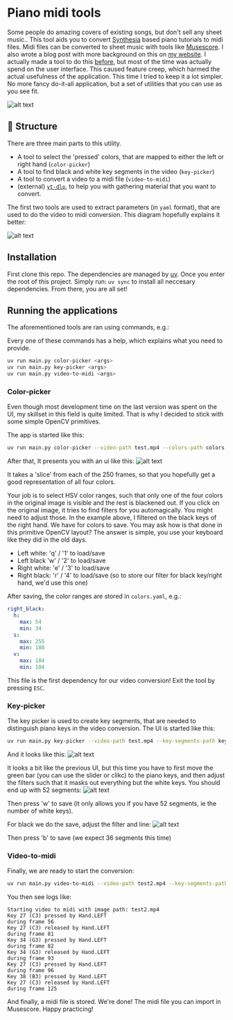 # Piano midi tools

Some people do amazing covers of existing songs, but don't sell any sheet music.. This tool aids you to convert [Synthesia](https://synthesiagame.com/) based piano tutorials to midi files. Midi files can be converted to sheet music with tools like [Musescore](https://musescore.org/en). I also wrote a blog post with more background on this on [my website](https://blog.evanraalte.nl/). I actually made a tool to do this [before](https://github.com/evanraalte/piano_tutorial_to_midi), but most of the time was actually spend on the user interface. This caused feature creep, which harmed the actual usefulness of the application. This time I tried to keep it a lot simpler. No more fancy do-it-all application, but a set of utilities that you can use as you see fit.

![alt text](docs/image.png)


## 🚁 Structure
There are three main parts to this utility.
- A tool to select the 'pressed' colors, that are mapped to either the left or right hand (`color-picker`)
- A tool to find black and white key segments in the video (`key-picker`)
- A tool to convert a video to a midi file (`video-to-midi`)
- (external) [`yt-dlp`](https://github.com/yt-dlp/yt-dlp), to help you with gathering material that you want to convert.

The first two tools are used to extract parameters (in `yaml` format), that are used to do the video to midi conversion. This diagram hopefully explains it better:

![alt text](docs/image-1.png)

## Installation

First clone this repo. The dependencies are managed by [uv](https://docs.astral.sh/uv/). Once you enter the root of this project. Simply run: `uv sync` to install all neccesary dependencies. From there, you are all set!

## Running the applications

The aforementioned tools are ran using commands, e.g.:

Every one of these commands has a help, which explains what you need to provide.

``` bash
uv run main.py color-picker <args>
uv run main.py key-picker <args>
uv run main.py video-to-midi <args>
```

### Color-picker

Even though most development time on the last version was spent on the UI, my skillset in this field is quite limited. That is why I decided to stick with some simple OpenCV primitives.

The app is started like this:
```bash
uv run main.py color-picker --video-path test.mp4 --colors-path colors.yaml --frame-end 250
```
After that, It presents you with an ui like this:
![alt text](docs/image-2.png)

It takes a 'slice' from each of the 250 frames, so that you hopefully get a good representation of all four colors.

Your job is to select HSV color ranges, such that only one of the four colors in the original image is visible and the rest is blackened out. If you click on the original image, it tries to find filters for you automagically. You might need to adjust those. In the example above, I filtered on the black keys of the right hand. We have for colors to save. You may ask how is that done in this primitive OpenCV layout?
The answer is simple, you use your keyboard like they did in the old days.
- Left white: 'q' / '1' to load/save
- Left black 'w' / '2' to load/save
- Right white: 'e' / '3' to load/save
- Right black: 'r' / '4' to load/save (so to store our filter for black key/right hand, we'd use this one)

After saving, the color ranges are stored in `colors.yaml`, e.g.:
```yaml
right_black:
  h:
    max: 54
    min: 34
  s:
    max: 255
    min: 188
  v:
    max: 184
    min: 104
```

This file is the first dependency for our video conversion! Exit the tool by pressing `ESC`.

### Key-picker

The key picker is used to create key segments, that are needed to distinguish piano keys in the video conversion. The UI is started like this:
```bash
uv run main.py key-picker --video-path test.mp4 --key-segments-path keys.yaml
```

And it looks like this:
![alt text](docs/image-3.png)

It looks a bit like the previous UI, but this time you have to first move the green bar (you can use the slider or clikc) to the piano keys, and then adjust the filters such that it masks out everything but the white keys. You should end up with 52 segments:
![alt text](docs/image-4.png)

Then press 'w' to save (it only allows you if you have 52 segments, ie the number of white keys).

For black we do the save, adjust the filter and line:
![alt text](docs/image-5.png)

Then press 'b' to save (we expect 36 segments this time)


### Video-to-midi

Finally, we are ready to start the conversion:
```bash
uv run main.py video-to-midi --video-path test2.mp4 --key-segments-path keys.yaml --colors-path colors.yaml --midi-path output2.midi
```

You then see logs like:
```
Starting video to midi with image path: test2.mp4
Key 27 (C3) pressed by Hand.LEFT
during frame 56
Key 27 (C3) released by Hand.LEFT
during frame 81
Key 34 (G3) pressed by Hand.LEFT
during frame 82
Key 34 (G3) released by Hand.LEFT
during frame 93
Key 27 (C3) pressed by Hand.LEFT
during frame 96
Key 38 (B3) pressed by Hand.LEFT
Key 27 (C3) released by Hand.LEFT
during frame 125
```

And finally, a midi file is stored. We're done! The midi file you can import in Musescore. Happy practicing!
